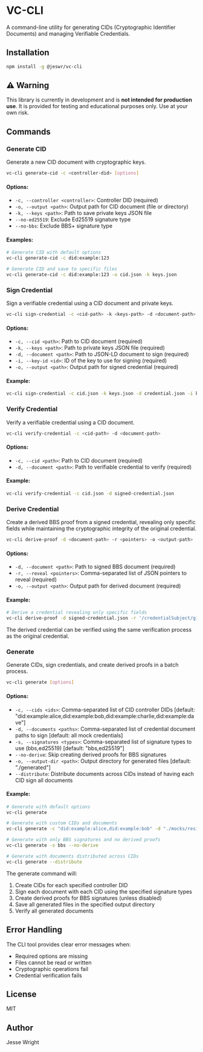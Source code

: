 # VC-CLI

A command-line utility for generating CIDs (Cryptographic Identifier Documents) and managing Verifiable Credentials.

## Installation

```bash
npm install -g @jeswr/vc-cli
```

## ⚠️ Warning

This library is currently in development and is **not intended for production use**. It is provided for testing and educational purposes only. Use at your own risk.

## Commands

### Generate CID

Generate a new CID document with cryptographic keys.

```bash
vc-cli generate-cid -c <controller-did> [options]
```

#### Options:

- `-c, --controller <controller>`: Controller DID (required)
- `-o, --output <path>`: Output path for CID document (file or directory)
- `-k, --keys <path>`: Path to save private keys JSON file
- `--no-ed25519`: Exclude Ed25519 signature type
- `--no-bbs`: Exclude BBS+ signature type

#### Examples:

```bash
# Generate CID with default options
vc-cli generate-cid -c did:example:123

# Generate CID and save to specific files
vc-cli generate-cid -c did:example:123 -o cid.json -k keys.json
```

### Sign Credential

Sign a verifiable credential using a CID document and private keys.

```bash
vc-cli sign-credential -c <cid-path> -k <keys-path> -d <document-path> -i <key-id> -o <output-path>
```

#### Options:

- `-c, --cid <path>`: Path to CID document (required)
- `-k, --keys <path>`: Path to private keys JSON file (required)
- `-d, --document <path>`: Path to JSON-LD document to sign (required)
- `-i, --key-id <id>`: ID of the key to use for signing (required)
- `-o, --output <path>`: Output path for signed credential (required)

#### Example:

```bash
vc-cli sign-credential -c cid.json -k keys.json -d credential.json -i key-1 -o signed-credential.json
```

### Verify Credential

Verify a verifiable credential using a CID document.

```bash
vc-cli verify-credential -c <cid-path> -d <document-path>
```

#### Options:

- `-c, --cid <path>`: Path to CID document (required)
- `-d, --document <path>`: Path to verifiable credential to verify (required)

#### Example:

```bash
vc-cli verify-credential -c cid.json -d signed-credential.json
```

### Derive Credential

Create a derived BBS proof from a signed credential, revealing only specific fields while maintaining the cryptographic integrity of the original credential.

```bash
vc-cli derive-proof -d <document-path> -r <pointers> -o <output-path>
```

#### Options:

- `-d, --document <path>`: Path to signed BBS document (required)
- `-r, --reveal <pointers>`: Comma-separated list of JSON pointers to reveal (required)
- `-o, --output <path>`: Output path for derived document (required)

#### Example:

```bash
# Derive a credential revealing only specific fields
vc-cli derive-proof -d signed-credential.json -r '/credentialSubject/givenName,/credentialSubject/familyName' -o derived-credential.json
```

The derived credential can be verified using the same verification process as the original credential.

### Generate

Generate CIDs, sign credentials, and create derived proofs in a batch process.

```bash
vc-cli generate [options]
```

#### Options:

- `-c, --cids <ids>`: Comma-separated list of CID controller DIDs [default: "did:example:alice,did:example:bob,did:example:charlie,did:example:dave"]
- `-d, --documents <paths>`: Comma-separated list of credential document paths to sign [default: all mock credentials]
- `-s, --signatures <types>`: Comma-separated list of signature types to use (bbs,ed25519) [default: "bbs,ed25519"]
- `--no-derive`: Skip creating derived proofs for BBS signatures
- `-o, --output-dir <path>`: Output directory for generated files [default: "./generated"]
- `--distribute`: Distribute documents across CIDs instead of having each CID sign all documents

#### Example:

```bash
# Generate with default options
vc-cli generate

# Generate with custom CIDs and documents
vc-cli generate -c "did:example:alice,did:example:bob" -d "./mocks/residence.jsonld,./mocks/education.jsonld"

# Generate with only BBS signatures and no derived proofs
vc-cli generate -s bbs --no-derive

# Generate with documents distributed across CIDs
vc-cli generate --distribute
```

The generate command will:
1. Create CIDs for each specified controller DID
2. Sign each document with each CID using the specified signature types
3. Create derived proofs for BBS signatures (unless disabled)
4. Save all generated files in the specified output directory
5. Verify all generated documents

## Error Handling

The CLI tool provides clear error messages when:

- Required options are missing
- Files cannot be read or written
- Cryptographic operations fail
- Credential verification fails

## License

MIT

## Author

Jesse Wright

